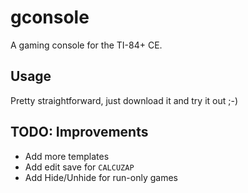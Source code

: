 # gconsole
A gaming console for the TI-84+ CE.

## Usage
Pretty straightforward, just download it and try it out ;-)

## TODO: Improvements
- Add more templates
- Add edit save for `CALCUZAP`
- Add Hide/Unhide for run-only games

